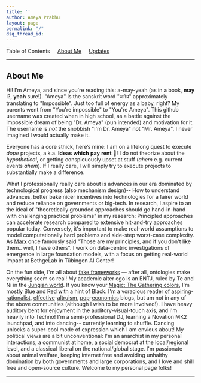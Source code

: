 ```yaml
---
title: ''
author: Ameya Prabhu
layout: page
permalink: "/"
dsq_thread_id:
---
```

Table of Contents     [About Me](#biography)         [Updates](#updates) 

---

## <a name="biography" id="biography"></a>About Me

Hi! I’m Ameya, and since you're reading this: a-may-yeah (as in __a__ book, __may__ I?, __yeah__ sure!). "Ameya" is the sanskrit word "अमेय" approximately translating to "Impossible". Just too full of energy as a baby, right? My parents went from "You're impossible" to "You're Ameya". This github username was created when in high school, as a battle against the impossible dream of being "Dr. Ameya" (pun intended) and motivation for it. The username is *not* the snobbish "I'm Dr. Ameya" not "Mr. Ameya", I never imagined I would actually make it.

Everyone has a core sthick, here’s mine: I am on a lifelong quest to execute *dope* projects, a.k.a. **Ideas** **which** **pay** **rent** 💖! I do not theorize about the *hypothetical*, or getting conspicuously upset at stuff (*ahem* e.g. current events *ahem*). If I really care, I will simply try to execute projects to substantially make a difference.

What I professionally really care about is advances in our era dominated by technological progress (also mechanism design)-- How to understand advances, better bake nicer incentives into technologies for a fairer world and reduce reliance on governments or big-tech. In research, I aspire to an the ideal of "theoretically grounded approaches should go hand-in-hand with challenging practical problems" in my research: Principled approaches can accelerate research compared to extensive hit-and-try approaches popular today. Conversely, it's important to make real-world assumptions to model computationally hard problems and side-step worst-case complexity. As [Marx](https://en.wikipedia.org/wiki/Groucho_Marx) once famously said "Those are my principles, and if you don't like them.. well, I have others". I work on data-centric investigations of emergence in large foundation models, with a focus on getting real-world impact at BethgeLab in Tübingen AI Center!

On the fun side, I'm all about [fake frameworks](https://www.lesswrong.com/posts/wDP4ZWYLNj7MGXWiW/in-praise-of-fake-frameworks) — after all, ontologies make everything seem so real! My academic alter ego is an ENTJ, ruled by Te and Ni in the [Jungian world](https://slatestarcodex.com/2014/05/27/on-types-of-typologies/). If you know your [Magic: The Gathering colors](https://medium.com/s/story/the-mtg-color-wheel-c9700a7cf36d), I'm mostly Blue and Red with a hint of Black. I'm a voracious reader [of](https://www.lesswrong.com/) [aspiring](https://slatestarcodex.com/)-[rationalist](http://gwern.net/), [effective](https://forum.effectivealtruism.org/)-[altruism](https://80000hours.org/), [pop](https://marginalrevolution.com/)-[economics](https://www.econtalk.org/) blogs, but am not in any of the above communities (although I wish to be more involved!). I have heavy auditory bent for enjoyment in the auditory-visual-touch axis, and I'm heavily into Techno! I'm a semi-professional DJ, learning a Novation MK2 launchpad, and into dancing-- currently learning to shuffle. Dancing unlocks a super-cool mode of expression which I am envious about! My political views are a bit unconventional: I'm an anarchist in my personal interactions, a communist at home, a social democrat at the local/regional level, and a classical liberal on the national/global stage. I'm passionate about animal welfare, keeping internet free and avoiding unhalthy domination by both governments and large corporations, and I love and shill free and open-source culture.  Welcome to my personal page folks!

---
